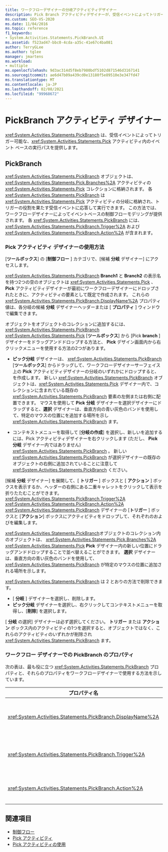 ```yaml
---
title: ワークフローデザイナーの分岐アクティビティデザイナー
description: Pick Branch アクティビティデザイナーが、受信イベントによってトリガーされるピックアクティビティ内での実行のイベントベースのパスを提供する方法について説明します。
ms.custom: SEO-VS-2020
ms.date: 11/04/2016
ms.topic: reference
f1_keywords:
- System.Activities.Statements.PickBranch.UI
ms.assetid: f523ad47-bbc0-4cda-a35c-41e67c4ba081
author: TerryGLee
ms.author: tglee
manager: jmartens
ms.workload:
- multiple
ms.openlocfilehash: 9d3ac314d5f8eb7980bdf5102d871546d3167141
ms.sourcegitcommit: ae6d47b09a439cd0e13180f5e89510e3e347fd47
ms.translationtype: MT
ms.contentlocale: ja-JP
ms.lasthandoff: 02/08/2021
ms.locfileid: "99968672"
---
```

# <a name="pickbranch-activity-designer"></a>PickBranch アクティビティ デザイナー

<xref:System.Activities.Statements.PickBranch> は、受信イベントによってトリガー可能な、<xref:System.Activities.Statements.Pick> アクティビティ内のイベント ベースの実行パスを提供します。

## <a name="pickbranch"></a>PickBranch

<xref:System.Activities.Statements.PickBranch> オブジェクトは、<xref:System.Activities.Statements.Pick.Branches%2A> アクティビティの <xref:System.Activities.Statements.Pick> コレクションに格納されます。 各 <xref:System.Activities.Statements.PickBranch> は <xref:System.Activities.Statements.Pick> アクティビティの分岐に格納され、トリガーの役割を果たす受信イベントに応答して実行できます。 この方法では、ワークフローデザイナーによってイベントベースの制御フローモデリングが提供されます。 各 <xref:System.Activities.Statements.PickBranch> には、<xref:System.Activities.Statements.PickBranch.Trigger%2A> および <xref:System.Activities.Statements.PickBranch.Action%2A> が含まれます。

### <a name="how-to-use-the-pick-activity-designer"></a>Pick アクティビティ デザイナーの使用方法

[**ツールボックス**] の [**制御フロー** ] カテゴリで、[候補 **分岐** デザイナー] にアクセスします。

<xref:System.Activities.Statements.PickBranch> **Branch1** と **Branch2** の表示名を持つ2つの空のオブジェクトは <xref:System.Activities.Statements.Pick> 、 **Pick** アクティビティデザイナーが最初にワークフローデザイナーにドロップされたときに、アクティビティの要素として既定で作成されます。 これらの <xref:System.Activities.Statements.PickBranch.DisplayName%2A> プロパティ値は、各分岐の候補 **分岐** デザイナーヘッダーまたは [ **プロパティ** ] ウィンドウで編集できます。

オブジェクトをオブジェクトのコレクションに追加するには、 <xref:System.Activities.Statements.PickBranch> <xref:System.Activities.Statements.Pick> [**ツールボックス**] から [Pick **branch** ] デザイナーをドラッグアンドドロップする方法と、 **Pick** デザイン画面内から右クリックメニューを使用する方法の2つがあります。

- **ピック分岐** デザイナーは、 <xref:System.Activities.Statements.PickBranch> [**ツールボックス**] からドラッグして、ワークフローデザイナーサーフェイス上の **Pick** アクティビティデザイナーの分岐のいずれかにドロップすると、を作成します。 新しい <xref:System.Activities.Statements.PickBranch> オブジェクトは、<xref:System.Activities.Statements.Pick> デザイナー内で、コレクションに含まれている既存の <xref:System.Activities.Statements.PickBranch> 要素の左側または右側に配置できます。 マウスを使用して **Pick** **分岐** デザイナーを選択デザイナーにドラッグすると、**選択** デザイナーは、垂直方向の青い灰色のバンドを使用して、特定のマウスの位置にを追加する場所を示し <xref:System.Activities.Statements.PickBranch> ます。

- コンテキストメニューを取得して [**分岐の作成**] を選択し、新しいを追加するには、Pick アクティビティデザイナーを右クリックします (ただし、 **Pick** **分岐** デザイナー内ではありません) <xref:System.Activities.Statements.PickBranch> 。 新しい <xref:System.Activities.Statements.PickBranch> が選択デザイナーの既存のオブジェクトの右側に追加されていることに注意して <xref:System.Activities.Statements.PickBranch> ください。 

[候補 **分岐** デザイナー] を展開して、[ **トリガー** ] ボックスと [ **アクション** ] ボックスを表示するか、ヘッダーの右側にある二重キャレットをクリックして表示を折りたたむことができます。 <xref:System.Activities.Statements.PickBranch.Trigger%2A> <xref:System.Activities.Statements.PickBranch.Action%2A> <xref:System.Activities.Statements.PickBranch> デザイナーの [**トリガー** ] ボックスと [**アクション**] ボックスにアクティビティをドロップして、それぞれのおよびを編集します。

<xref:System.Activities.Statements.PickBranch>オブジェクトのコレクション内のオブジェクトは、 <xref:System.Activities.Statements.Pick.Branches%2A> <xref:System.Activities.Statements.Pick> **Pick** デザイナー内の新しい位置にドラッグアンドドロップすることで並べ替えることができます。 **選択** デザイナーは、垂直方向の青い灰色のバンドを使用して、 <xref:System.Activities.Statements.PickBranch> が特定のマウスの位置に追加される場所を示します。

<xref:System.Activities.Statements.PickBranch> は 2 とおりの方法で削除できます。

- [ **分岐** ] デザイナーを選択し、削除します。
- **ピック分岐** デザイナーを選択し、右クリックしてコンテキストメニューを取得し、[**削除**] を選択します。

[ **分岐** の選択] デザイナーは必ず選択してください。 **トリガー** または **アクション** ボックス内のアクティビティの1つを選択すると、オブジェクトではなく、これらのアクティビティのいずれかが削除され <xref:System.Activities.Statements.PickBranch> ます。

### <a name="pickbranch-properties-in-the-workflow-designer"></a>ワークフロー デザイナーでの PickBranch のプロパティ

次の表は、最も役に立つ <xref:System.Activities.Statements.PickBranch> プロパティと、それらのプロパティをワークフローデザイナーで使用する方法を示しています。

|プロパティ名|必須|使用|
|-|--------------|-|
|<xref:System.Activities.Statements.PickBranch.DisplayName%2A>|False|**ピック分岐** デザイナーのヘッダーに表示されるフレンドリ名。 既定値は Branch です。<br /><br /> <xref:System.Activities.Activity.DisplayName%2A> は必須ではありませんが、使用することをお勧めします。|
|<xref:System.Activities.Statements.PickBranch.Trigger%2A>|True|各 <xref:System.Activities.Statements.PickBranch> には、<xref:System.Activities.Statements.PickBranch.Trigger%2A> を呼び出すことのできる <xref:System.Activities.Statements.PickBranch.Action%2A> アクションが含まれます。|
|<xref:System.Activities.Statements.PickBranch.Action%2A>|False|各 <xref:System.Activities.Statements.PickBranch> には、トリガーされたときに実行される <xref:System.Activities.Statements.PickBranch.Action%2A> が含まれます。|

## <a name="see-also"></a>関連項目

- [制御フロー](../workflow-designer/control-flow-activity-designers.md)
- [Pick アクティビティ](/dotnet/framework/windows-workflow-foundation/pick-activity)
- [Pick アクティビティの使用](/dotnet/framework/windows-workflow-foundation/samples/using-the-pick-activity)